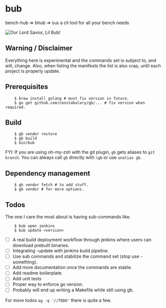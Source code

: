 # bub

bench-hub ⇒ bhub ⇒ `bub` a cli tool for all your bench needs

![Our Lord Savior, Lil Bub!](https://upload.wikimedia.org/wikipedia/commons/thumb/3/3f/Lil_Bub_2013_%28crop_for_thumb%29.jpg/440px-Lil_Bub_2013_%28crop_for_thumb%29.jpg)

## Warning / Disclaimer

Everything here is experimental and the commands set is subject to, and will,
change. Also, when listing the manifests the list is also crap, until each
project is properly update.

## Prerequisites

        $ brew install golang # must fix version in future.
        $ go get github.com/constabulary/gb/... # fix version when required.

## Build

        $ gb vendor restore
        $ gb build
        $ bin/bub

FYI: If you are using oh-my-zsh with the git plugin, `gb` gets aliases to `git branch`. You
can always call `gb` directly with `\gb` or use `unalias gb`.

## Dependency management

        $ gb vendor fetch # to add stuff.
        $ gb vendor # for more options.

## Todos

The one I care the most about is having sub-commands like.

        $ bub open jenkins
        $ bub update <version>

- [ ] A real build deployment workflow through jenkins where users can download
  prebuilt binaries.
- [ ] Integrating -update with jenkins build pipeline.
- [ ] Use sub commands and stabilize the command set (stop use -something).
- [ ] Add more documentation once the commands are stable.
- [ ] Add readme boilerplate.
- [ ] Add unit tests
- [ ] Proper way to enforce go version.
- [ ] Probably will end up writing a Makefile while still using gb.

For more todos `ag -q '//TODO'` there is quite a few.
